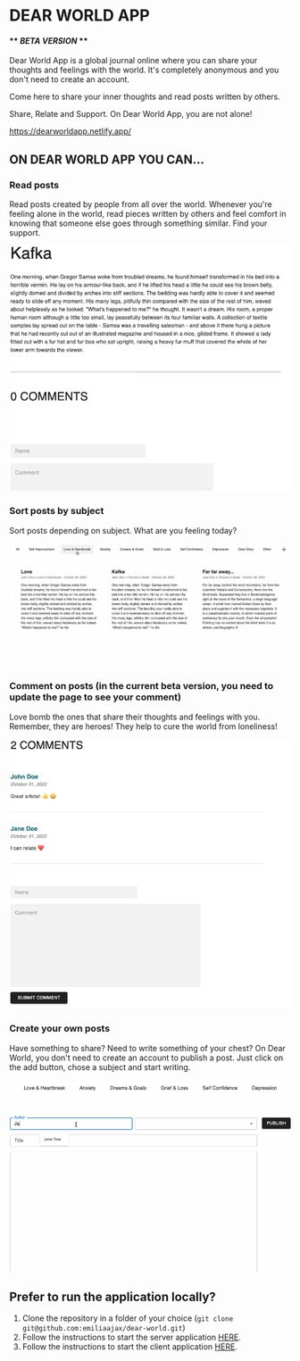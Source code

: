 # DEAR WORLD APP

#### ** ***BETA VERSION*** **

Dear World App is a global journal online where you can share your thoughts and feelings with the world. It's completely anonymous and you don't need to create an account.

Come here to share your inner thoughts and read posts written by others.

Share, Relate and Support. On Dear World App, you are not alone!

https://dearworldapp.netlify.app/ 

## ON DEAR WORLD APP YOU CAN...

### Read posts
Read posts created by people from all over the world. Whenever you're feeling alone in the world, read pieces written by others and feel comfort in knowing that someone else goes through something similar. Find your support.

![Read posts](./release/images/read-post.png)

### Sort posts by subject
Sort posts depending on subject. What are you feeling today? 

![Sort posts](./release/images/sort-posts.gif)

### Comment on posts (in the current beta version, you need to update the page to see your comment)
Love bomb the ones that share their thoughts and feelings with you. Remember, they are heroes! They help to cure the world from loneliness!

![Comment posts](./release/images/comment-post.png)

### Create your own posts
Have something to share? Need to write something of your chest? On Dear World, you don't need to create an account to publish a post. Just click on the add button, chose a subject and start writing.

![Create posts](./release/images/create-post.gif)

## Prefer to run the application locally?

1. Clone the repository in a folder of your choice (`git clone git@github.com:emiliaajax/dear-world.git`)
2. Follow the instructions to start the server application [HERE](https://github.com/emiliaajax/dear-world/blob/main/server/README.md).
3. Follow the instructions to start the client application [HERE](https://github.com/emiliaajax/dear-world/blob/main/client/README.md). 
